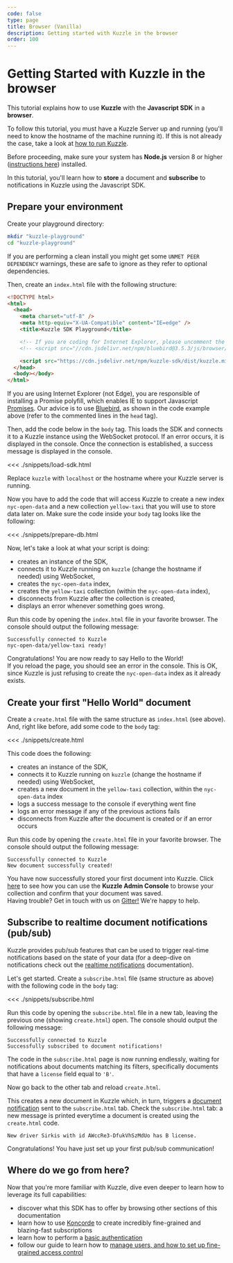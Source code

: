 ```yaml
---
code: false
type: page
title: Browser (Vanilla)
description: Getting started with Kuzzle in the browser
order: 100
---
```


# Getting Started with Kuzzle in the browser

This tutorial explains how to use **Kuzzle** with the **Javascript SDK** in a **browser**.

To follow this tutorial, you must have a Kuzzle Server up and running (you'll need to know the hostname of the machine running it). If this is not already the case, take a look at [how to run Kuzzle](/core/1/guides/getting-started/running-kuzzle/).

Before proceeding, make sure your system has **Node.js** version 8 or higher (<a href="https://nodejs.org/en/download/">instructions here</a>) installed.

In this tutorial, you'll learn how to **store** a document and **subscribe** to notifications in Kuzzle using the Javascript SDK.

## Prepare your environment

Create your playground directory:

```sh
mkdir "kuzzle-playground"
cd "kuzzle-playground"
```

<div class="alert alert-info">
If you are performing a clean install you might get some <code>UNMET PEER DEPENDENCY</code> warnings, these are safe to ignore as they refer to optional dependencies.
</div>

Then, create an `index.html` file with the following structure:

```html
<!DOCTYPE html>
<html>
  <head>
    <meta charset="utf-8" />
    <meta http-equiv="X-UA-Compatible" content="IE=edge" />
    <title>Kuzzle SDK Playground</title>

    <!-- If you are coding for Internet Explorer, please uncomment the following line -->
    <!-- <script src="//cdn.jsdelivr.net/npm/bluebird@3.5.3/js/browser/bluebird.min.js"></script> -->

    <script src="https://cdn.jsdelivr.net/npm/kuzzle-sdk/dist/kuzzle.min.js"></script>
  </head>
  <body></body>
</html>
```

<div class="alert alert-info">
If you are using Internet Explorer (not Edge), you are responsible of installing a Promise polyfill, which enables IE to support
Javascript <a href="https://developer.mozilla.org/en-US/docs/Web/JavaScript/Reference/Global_Objects/Promise">Promises</a>.
Our advice is to use <a href="http://bluebirdjs.com/docs/getting-started.html">Bluebird</a>, as shown in the code example above (refer to the commented lines in the <code>head</code> tag).
</div>

Then, add the code below in the `body` tag.
This loads the SDK and connects it to a Kuzzle instance using the WebSocket protocol. If an error occurs, it is displayed
in the console. Once the connection is established, a success message is displayed in the console.

<<< ./snippets/load-sdk.html

<div class="alert alert-info">
Replace <code>kuzzle</code> with <code>localhost</code> or the hostname where your Kuzzle server is running.
</div>

Now you have to add the code that will access Kuzzle to create a new index `nyc-open-data` and a new collection `yellow-taxi`
that you will use to store data later on. Make sure the code inside your `body` tag looks like the following:

<<< ./snippets/prepare-db.html

Now, let's take a look at what your script is doing:

- creates an instance of the SDK,
- connects it to Kuzzle running on `kuzzle` (change the hostname if needed) using WebSocket,
- creates the `nyc-open-data` index,
- creates the `yellow-taxi` collection (within the `nyc-open-data` index),
- disconnects from Kuzzle after the collection is created,
- displays an error whenever something goes wrong.

Run this code by opening the `index.html` file in your favorite browser.
The console should output the following message:

```
Successfully connected to Kuzzle
nyc-open-data/yellow-taxi ready!
```

<div class="alert alert-success">
Congratulations! You are now ready to say Hello to the World!
</div>

<div class="alert alert-info">
If you reload the page, you should see an error in the console. This is OK, since Kuzzle is just refusing to create
the <code>nyc-open-data</code> index as it already exists.
</div>

## Create your first "Hello World" document

Create a `create.html` file with the same structure as `index.html` (see above).
And, right like before, add some code to the `body` tag:

<<< ./snippets/create.html

This code does the following:

- creates an instance of the SDK,
- connects it to Kuzzle running on `kuzzle` (change the hostname if needed) using WebSocket,
- creates a new document in the `yellow-taxi` collection, within the `nyc-open-data` index
- logs a success message to the console if everything went fine
- logs an error message if any of the previous actions fails
- disconnects from Kuzzle after the document is created or if an error occurs

Run this code by opening the `create.html` file in your favorite browser.
The console should output the following message:

```
Successfully connected to Kuzzle
New document successfully created!
```

<div class="alert alert-success">
You have now successfully stored your first document into Kuzzle. Click <a href="/core/1/guides/essentials/admin-console/">here</a> to see how you can use the <strong>Kuzzle Admin Console</strong> to browse your collection and confirm that your document was saved.
</div>

<div class="alert alert-info">
Having trouble? Get in touch with us on <a href="https://gitter.im/kuzzleio/kuzzle">Gitter!</a> We're happy to help.
</div>

## Subscribe to realtime document notifications (pub/sub)

Kuzzle provides pub/sub features that can be used to trigger real-time notifications based on the state of your data (for a deep-dive on notifications check out the <a href="/sdk/js/6/essentials/realtime-notifications/">realtime notifications</a> documentation).

Let's get started. Create a `subscribe.html` file (same structure as above) with the following code in the `body` tag:

<<< ./snippets/subscribe.html

Run this code by opening the `subscribe.html` file in a new tab, leaving the previous one (showing `create.html`) open.
The console should output the following message:

```
Successfully connected to Kuzzle
Successfully subscribed to document notifications!
```

The code in the `subscribe.html` page is now running endlessly, waiting for notifications about documents matching its filters, specifically documents that have a `license` field equal to `'B'`.

Now go back to the other tab and reload `create.html`.

This creates a new document in Kuzzle which, in turn, triggers a [document notification](/core/1/api/essentials/notifications/#documents-changes-messages-default) sent to the `subscribe.html` tab. Check the `subscribe.html` tab: a new message is printed everytime a document is created using the `create.html` code.

```
New driver Sirkis with id AWccRe3-DfukVhSzMdUo has B license.
```

<div class="alert alert-success">
Congratulations! You have just set up your first pub/sub communication!
</div>

## Where do we go from here?

Now that you're more familiar with Kuzzle, dive even deeper to learn how to leverage its full capabilities:

- discover what this SDK has to offer by browsing other sections of this documentation
- learn how to use <a href="/core/1/koncorde">Koncorde</a> to create incredibly fine-grained and blazing-fast subscriptions
- learn how to perform a <a href="/sdk/js/6/controllers/auth/login">basic authentication</a>
- follow our guide to learn how to <a href="/core/1/guides/essentials/security/">manage users, and how to set up fine-grained access control</a>
